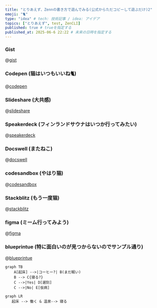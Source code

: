 ```yaml
---
title: "とりあえず、Zennの書き方で遊んでみる(公式からただコピーして遊ぶだけ)2"
emoji: "🐈"
type: "idea" # tech: 技術記事 / idea: アイデア
topics: ["とりあえず", test, ZenCLI]
published: true # trueを指定する
published_at: 2025-06-6 22:22 # 未来の日時を指定する
---
```


### Gist
@[gist](https://gist.github.com/testkun08080/bc4c7700d215ebf57a7f07731a03035a)


### Codepen (猫はいつもいいね🐈)
@[codepen](https://codepen.io/firletta/pen/WbeJLXY)

### Slideshare (大共感)
@[slideshare](https://www.slideshare.net/slideshow/guide-of-hanayama-onsen-by-programmer-onsen/273970196)

### Speakerdeck (フィンランドサウナはいつか行ってみたい)
@[speakerdeck](0c1fafbb6d51488688227b18de098c28)

### Docswell (またねこ)
@[docswell](https://www.docswell.com/s/karaage0703/K7VPJG-2024-02-22-203253#p1)


### codesandbox (やはり猫)
@[codesandbox](https://codesandbox.io/embed/cat-chat-in-react-jefdn)

### Stackblitz (もう一度猫)
@[stackblitz](https://stackblitz.com/edit/angular-cat-breeds?embed=1&file=src%2Fapp%2Fapp.component.ts)


### figma (ミーム行ってみよう)
@[figma](https://www.figma.com/proto/L9nFyfVDGrNpQETo9fm67Z/Figma-Meme-Templates--Community-?node-id=2-2&t=hSwyuZtUdeYGL4Yk-1)


### blueprintue (特に面白いのが見つからないのでサンプル通り)
@[blueprintue](https://blueprintue.com/render/0ovgynk-/)


```mermaid
graph TB
    A[起床] -->|コーヒー?| B(まだ眠い)
    B --> C{寝る?}
    C -->|Yes| D[遅刻]
    C -->|No| E[仮病]
```


```mermaid
graph LR
   起床 --> 働く & 温泉--> 寝る
```